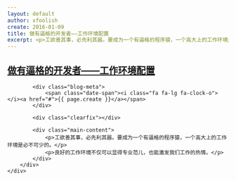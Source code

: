 ```yaml
---
layout: default
author: xfoolish
create: 2016-01-09
title: 做有逼格的开发者——工作环境配置
excerpt: <p>工欲善其事，必先利其器。要成为一个有逼格的程序猿，一个高大上的工作环境是必不可少的。</p><p>良好的工作环境不仅可以显得专业范儿，也能激发我们工作的热情。</p>
---
```


<div class="blog-wrapper wrapper">
	<div class="blog">
		<div class="blog-content">
			<h2 class="blog-header"><a href="#">做有逼格的开发者——工作环境配置</a></h2>

			<div class="blog-meta">
				<span class="date-span"><i class="fa fa-lg fa-clock-o"></i><a href="#">{{ page.create }}</a></span>
			</div>

			<div class="clearfix"></div>

			<div class="main-content">
				<p>工欲善其事，必先利其器。要成为一个有逼格的程序猿，一个高大上的工作环境是必不可少的。</p>
				<p>良好的工作环境不仅可以显得专业范儿，也能激发我们工作的热情。</p>
			</div>
		</div>
	</div>
</div>